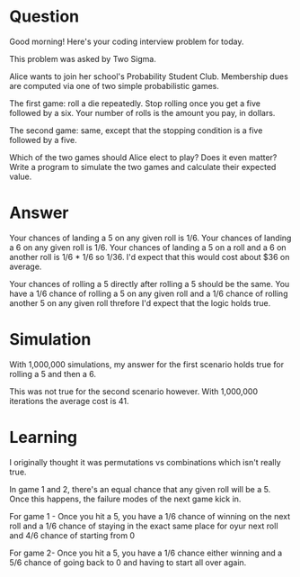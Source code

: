 # Question
Good morning! Here's your coding interview problem for today.

This problem was asked by Two Sigma.

Alice wants to join her school's Probability Student Club. Membership dues are computed via one of two simple probabilistic games.

The first game: roll a die repeatedly. Stop rolling once you get a five followed by a six. Your number of rolls is the amount you pay, in dollars.

The second game: same, except that the stopping condition is a five followed by a five.

Which of the two games should Alice elect to play? Does it even matter? Write a program to simulate the two games and calculate their expected value.

# Answer
Your chances of landing a 5 on any given roll is 1/6. Your chances of landing a 6 on any given roll is 1/6. Your chances of landing a 5 on a roll and a 6 on another roll is 1/6 * 1/6 so 1/36.  I'd expect that this would cost about $36 on average.

Your chances of rolling a 5 directly after rolling a 5 should be the same.  You have a 1/6 chance of rolling a 5 on any given roll and a 1/6 chance of rolling another 5 on any given roll threfore I'd expect that the logic holds true.

# Simulation
With 1,000,000 simulations, my answer for the first scenario holds true for rolling a 5 and then a 6.

This was not true for the second scenario however.  With 1,000,000 iterations the average cost is 41.

# Learning
I originally thought it was permutations vs combinations which isn't really true.

In game 1 and 2, there's an equal chance that any given roll will be a 5. Once this happens, the failure modes of the next game kick in.

For game 1 - Once you hit a 5, you have a 1/6 chance of winning on the next roll and a 1/6 chance of staying in the exact same place for oyur next roll and 4/6 chance of starting from 0

For game 2- Once you hit a 5, you have a 1/6 chance either winning and a 5/6 chance of going back to 0 and having to start all over again.